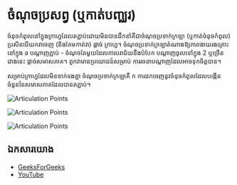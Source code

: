 # ចំណុចប្រសព្វ (ឬកាត់បញ្ឈរ)

ចំនុចកំពូលនៅក្នុងក្រាហ្វដែលតភ្ជាប់ដោយមិនបានដឹកនាំគឺជាចំណុចប្រទាក់ក្រឡា
(ឬកាត់ចំនុចកំពូល) ប្រសិនបើយកវាចេញ (និងគែមកាត់វា) ផ្តាច់
ក្រាហ្វ។ ចំណុចប្រទាក់ក្រឡាតំណាងឱ្យភាពងាយរងគ្រោះនៅក្នុង a
បណ្តាញភ្ជាប់ - ចំណុចតែមួយដែលការបរាជ័យនឹងបំបែក
បណ្តាញចូលទៅក្នុង 2 ឬច្រើនជាងនេះ ផ្តាច់សមាសភាគ។ ពួកវាមានប្រយោជន៍សម្រាប់
ការរចនាបណ្តាញដែលអាចទុកចិត្តបាន។

សម្រាប់ក្រាហ្វដែលមិនទាក់ទងគ្នា ចំណុចប្រទាក់ក្រឡាគឺ ក
ការដកចេញនូវចំនុចកំពូលដែលបង្កើនចំនួននៃសមាសភាគដែលបានតភ្ជាប់។

![Articulation Points](https://www.geeksforgeeks.org/wp-content/uploads/ArticulationPoints.png)

![Articulation Points](https://www.geeksforgeeks.org/wp-content/uploads/ArticulationPoints1.png)

![Articulation Points](https://www.geeksforgeeks.org/wp-content/uploads/ArticulationPoints21.png)

## ឯកសារយោង

- [GeeksForGeeks](https://www.geeksforgeeks.org/articulation-points-or-cut-vertices-in-a-graph/)
- [YouTube](https://www.youtube.com/watch?v=2kREIkF9UAs&list=PLLXdhg_r2hKA7DPDsunoDZ-Z769jWn4R8)